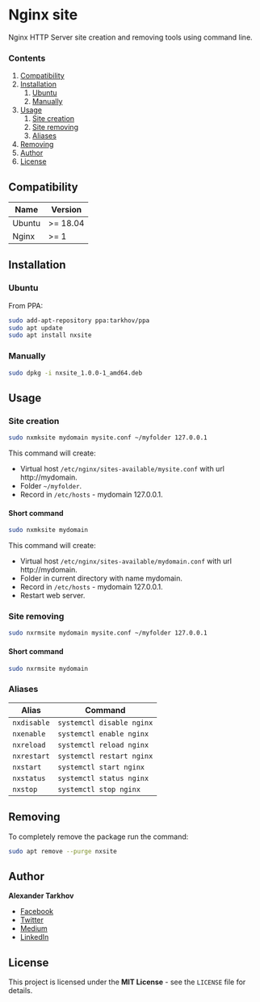 # Nginx site

Nginx HTTP Server site creation and removing tools using command line.

### Contents

1. [Compatibility](#compatibility)
2. [Installation](#installation)
   1. [Ubuntu](#ubuntu)
   2. [Manually](#manually)
3. [Usage](#usage)
   1. [Site creation](#site-creation)
   2. [Site removing](#site-removing)
   3. [Aliases](#aliases)
4. [Removing](#removing)
5. [Author](#author)
6. [License](#license)

## Compatibility

Name | Version
------- | -------
Ubuntu | >= 18.04
Nginx | >= 1

## Installation

### Ubuntu

From PPA:

```bash
sudo add-apt-repository ppa:tarkhov/ppa
sudo apt update
sudo apt install nxsite
```

### Manually

```bash
sudo dpkg -i nxsite_1.0.0-1_amd64.deb
```

## Usage

### Site creation

```bash
sudo nxmksite mydomain mysite.conf ~/myfolder 127.0.0.1
```

This command will create:

* Virtual host `/etc/nginx/sites-available/mysite.conf` with url http://mydomain.
* Folder `~/myfolder`.
* Record in `/etc/hosts` - mydomain   127.0.0.1.

#### Short command

```bash
sudo nxmksite mydomain
```

This command will create:

* Virtual host `/etc/nginx/sites-available/mydomain.conf` with url http://mydomain.
* Folder in current directory with name mydomain.
* Record in `/etc/hosts` - mydomain   127.0.0.1.
* Restart web server.

### Site removing

```bash
sudo nxrmsite mydomain mysite.conf ~/myfolder 127.0.0.1
```

#### Short command

```bash
sudo nxrmsite mydomain
```

### Aliases

Alias | Command
------- | -------
`nxdisable` | `systemctl disable nginx`
`nxenable` | `systemctl enable nginx`
`nxreload` | `systemctl reload nginx`
`nxrestart` | `systemctl restart nginx`
`nxstart` | `systemctl start nginx`
`nxstatus` | `systemctl status nginx`
`nxstop` | `systemctl stop nginx`

## Removing

To completely remove the package run the command:

```bash
sudo apt remove --purge nxsite
```

## Author

**Alexander Tarkhov**

* [Facebook](https://www.facebook.com/alex.tarkhov)
* [Twitter](https://twitter.com/alextarkhov)
* [Medium](https://medium.com/@tarkhov)
* [LinkedIn](https://www.linkedin.com/in/tarkhov/)

## License

This project is licensed under the **MIT License** - see the `LICENSE` file for details.
